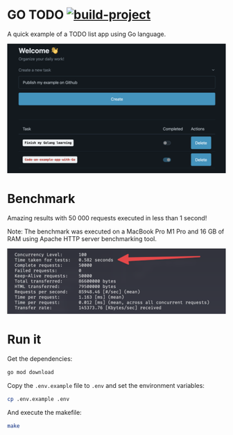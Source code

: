 # GO TODO [![build-project](https://github.com/GurYN/go-todo/actions/workflows/build-project.yml/badge.svg)](https://github.com/GurYN/go-todo/actions/workflows/build-project.yml)
A quick example of a TODO list app using Go language.

![Screenshot](/doc/medias/screenshot.png)

# Benchmark
Amazing results with 50 000 requests executed in less than 1 second!

Note: The benchmark was executed on a MacBook Pro M1 Pro and 16 GB of RAM using Apache HTTP server benchmarking tool.

![Benchmark](/doc/medias/benchmark.png)

# Run it
Get the dependencies:
```bash
go mod download
```

Copy the `.env.example` file to `.env` and set the environment variables:
```bash
cp .env.example .env
```

And execute the makefile:
```bash
make
```
